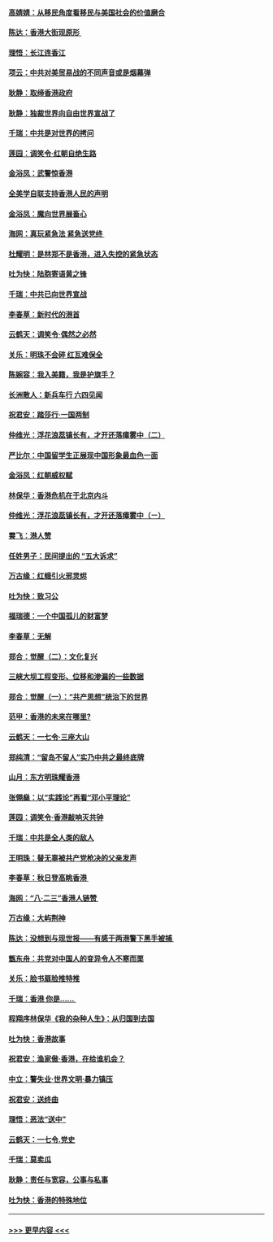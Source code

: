 #### [高婧婧：从移民角度看移民与美国社会的价值磨合](../pages/nsc993/n11495757.md?t=09031411) 
#### [陈达：香港大街现原形 ](../pages/nsc993/n11495441.md?t=09031411) 
#### [理悟：长江连香江](../pages/nsc993/n11495377.md?t=09031411) 
#### [项云：中共对美贸易战的不同声音或是烟幕弹](../pages/nsc993/n11494929.md?t=09031411) 
#### [耿静：取缔香港政府](../pages/nsc993/n11494218.md?t=09031411) 
#### [耿静：独裁世界向自由世界宣战了](../pages/nsc993/n11494190.md?t=09031411) 
#### [千瑞：中共是对世界的拷问](../pages/nsc993/n11493021.md?t=09031411) 
#### [莲园：调笑令‧红朝自绝生路](../pages/nsc993/n11493011.md?t=09031411) 
#### [金浴凤：武警惊香港](../pages/nsc993/n11492994.md?t=09031411) 
#### [全美学自联支持香港人民的声明](../pages/nsc993/n11492630.md?t=09031411) 
#### [金浴凤：魔向世界展畜心](../pages/nsc993/n11492599.md?t=09031411) 
#### [海网：真玩紧急法 紧急送党终 ](../pages/nsc993/n11492535.md?t=09031411) 
#### [杜耀明：是林郑不是香港，进入失控的紧急状态](../pages/nsc993/n11491420.md?t=09031411) 
#### [吐为快：陆胞寄语黄之锋](../pages/nsc993/n11491117.md?t=09031411) 
#### [千瑞：中共已向世界宣战](../pages/nsc993/n11490123.md?t=09031411) 
#### [李春草：新时代的港首](../pages/nsc993/n11489864.md?t=09031411) 
#### [云鹤天：调笑令·偶然之必然](../pages/nsc993/n11489701.md?t=09031411) 
#### [关乐：明珠不会碎 红瓦难保全](../pages/nsc993/n11489647.md?t=09031411) 
#### [陈婉容：我入美籍，我是护旗手？](../pages/nsc993/n11487908.md?t=09031411) 
#### [长洲散人：新兵车行 六四见闻](../pages/nsc993/n11487729.md?t=09031411) 
#### [祝君安：踏莎行‧一国两制](../pages/nsc993/n11487699.md?t=09031411) 
#### [仲维光：浮花浪蕊镇长有，才开还落瘴雾中（二）](../pages/nsc993/n11483286.md?t=09031411) 
#### [严比尔：中国留学生正展现中国形象最血色一面](../pages/nsc993/n11485145.md?t=09031411) 
#### [金浴凤：红朝威权赋](../pages/nsc993/n11485191.md?t=09031411) 
#### [林保华：香港危机在于北京内斗](../pages/nsc993/n11484593.md?t=09031411) 
#### [仲维光：浮花浪蕊镇长有，才开还落瘴雾中（ㄧ）](../pages/nsc993/n11483259.md?t=09031411) 
#### [霄飞：港人赞](../pages/nsc993/n11482957.md?t=09031411) 
#### [任姓男子：民间提出的 “五大诉求”](../pages/nsc993/n11482897.md?t=09031411) 
#### [万古缘：红蛾引火邪灵烬](../pages/nsc993/n11482886.md?t=09031411) 
#### [吐为快：致习公](../pages/nsc993/n11482867.md?t=09031411) 
#### [福瑞德：一个中国孤儿的财富梦](../pages/nsc993/n11482817.md?t=09031411) 
#### [李春草：无解](../pages/nsc993/n11482791.md?t=09031411) 
#### [郑合：觉醒（二）：文化复兴](../pages/nsc993/n11478025.md?t=09031411) 
#### [三峡大坝工程变形、位移和渗漏的一些数据](../pages/nsc993/n11478232.md?t=09031411) 
#### [郑合：觉醒（一）：“共产思想”统治下的世界](../pages/nsc993/n11477663.md?t=09031411) 
#### [范甲：香港的未来在哪里?](../pages/nsc993/n11477249.md?t=09031411) 
#### [云鹤天：一七令·三座大山](../pages/nsc993/n11477192.md?t=09031411) 
#### [郑纯清：“留岛不留人”实乃中共之最终底牌](../pages/nsc993/n11476160.md?t=09031411) 
#### [山月：东方明珠耀香港](../pages/nsc993/n11476077.md?t=09031411) 
#### [张翎燊：以“实践论”再看“邓小平理论”](../pages/nsc993/n11475733.md?t=09031411) 
#### [莲园：调笑令‧香港敲响灭共钟](../pages/nsc993/n11475723.md?t=09031411) 
#### [千瑞：中共是全人类的敌人](../pages/nsc993/n11475329.md?t=09031411) 
#### [王明珠：替无辜被共产党枪决的父亲发声](../pages/nsc993/n11474570.md?t=09031411) 
#### [李春草：秋日登高眺香港 ](../pages/nsc993/n11474491.md?t=09031411) 
#### [海网：“八·二三”香港人链赞 ](../pages/nsc993/n11474538.md?t=09031411) 
#### [万古缘：大屿荆神](../pages/nsc993/n11474401.md?t=09031411) 
#### [陈达：没想到与现世报——有感于两港警下黑手被捕 ](../pages/nsc993/n11472557.md?t=09031411) 
#### [甑东舟：共党对中国人的变异令人不寒而栗](../pages/nsc993/n11472496.md?t=09031411) 
#### [关乐：脸书扇脸推特推](../pages/nsc993/n11472488.md?t=09031411) 
#### [千瑞：香港  你是…… ](../pages/nsc993/n11472459.md?t=09031411) 
#### [程翔序林保华《我的杂种人生》：从归国到去国](../pages/nsc993/n11472369.md?t=09031411) 
#### [吐为快：香港故事](../pages/nsc993/n11471931.md?t=09031411) 
#### [祝君安：渔家傲‧香港，在给谁机会？](../pages/nsc993/n11469718.md?t=09031411) 
#### [中立：警失业‧世界文明‧暴力镇压](../pages/nsc993/n11467566.md?t=09031411) 
#### [祝君安：送终曲](../pages/nsc993/n11467546.md?t=09031411) 
#### [理悟：恶法“送中”](../pages/nsc993/n11467290.md?t=09031411) 
#### [云鹤天：一七令.党史](../pages/nsc993/n11464122.md?t=09031411) 
#### [千瑞：莫卖瓜](../pages/nsc993/n11463014.md?t=09031411) 
#### [耿静：责任与宽容，公事与私事](../pages/nsc993/n11462810.md?t=09031411) 
#### [吐为快：香港的特殊地位](../pages/nsc993/n11462562.md?t=09031411) 

----
#### [ >>> 更早内容 <<< ](../indexes/nsc993-earlier.md)
